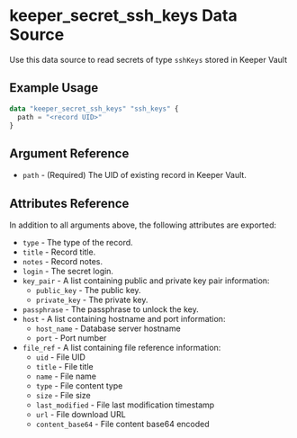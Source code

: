 # keeper_secret_ssh_keys Data Source

Use this data source to read secrets of type `sshKeys` stored in Keeper Vault

## Example Usage

```terraform
data "keeper_secret_ssh_keys" "ssh_keys" {
  path = "<record UID>"
}
```

## Argument Reference

* `path` - (Required) The UID of existing record in Keeper Vault.

## Attributes Reference

In addition to all arguments above, the following attributes are exported:

* `type` - The type of the record.
* `title` - Record title.
* `notes` - Record notes.
* `login` - The secret login.
* `key_pair` - A list containing public and private key pair information:
  - `public_key` - The public key.
  - `private_key` - The private key.
* `passphrase` - The passphrase to unlock the key.
* `host` - A list containing hostname and port information:
  - `host_name` - Database server hostname
  - `port` - Port number
* `file_ref` - A list containing file reference information:
  - `uid` - File UID
  - `title` - File title
  - `name` - File name
  - `type` - File content type
  - `size` - File size
  - `last_modified` - File last modification timestamp
  - `url` - File download URL
  - `content_base64` - File content base64 encoded
